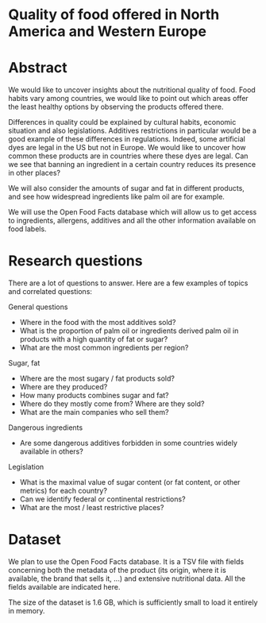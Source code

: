 # Quality of food offered in North America and Western Europe

# Abstract
We would like to uncover insights about the nutritional quality of food. Food habits vary among countries, we would like to point out which areas offer the least healthy options by observing the products offered there.

Differences in quality could be explained by cultural habits, economic situation and also legislations. Additives restrictions in particular would be a good example of these differences in regulations. Indeed, some artificial dyes are legal in the US but not in Europe. We would like to uncover how common these products are in countries where these dyes are legal. Can we see that banning an ingredient in a certain country reduces its presence in other places?

We will also consider the amounts of sugar and fat in different products, and see how widespread ingredients like palm oil are for example.

We will use the Open Food Facts database which will allow us to get access to ingredients, allergens, additives and all the other information available on food labels.

# Research questions
There are a lot of questions to answer. Here are a few examples of topics and correlated questions:

General questions
* Where in the food with the most additives sold?
* What is the proportion of palm oil or ingredients derived palm oil in products with a high quantity of fat or sugar?
* What are the most common ingredients per region?

Sugar, fat
* Where are the most sugary / fat products sold?
* Where are they produced?
* How many products combines sugar and fat?
* Where do they mostly come from? Where are they sold?
* What are the main companies who sell them?

Dangerous ingredients
* Are some dangerous additives forbidden in some countries widely available in others?

Legislation
* What is the maximal value of sugar content (or fat content, or other metrics) for each country?
* Can we identify federal or continental restrictions?
* What are the most / least restrictive places?

# Dataset
We plan to use the Open Food Facts database. It is a TSV file with fields concerning both the metadata of the product (its origin, where it is available, the brand that sells it, ...)  and extensive nutritional data. All the fields available are indicated here.

The size of the dataset is 1.6 GB, which is sufficiently small to load it entirely in memory.
